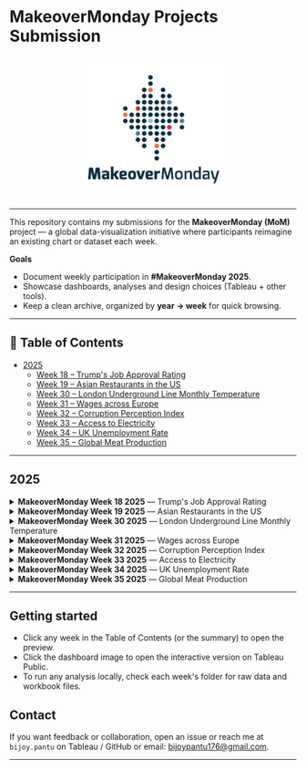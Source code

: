 # MakeoverMonday Projects Submission

<p align="center">
  <a href="https://www.makeovermonday.co.uk/">
    <img src="https://github.com/bijoypantu/Makeover-Monday-Submissions/blob/main/logo.png" alt="MakeoverMonday Logo" width="250"/>
  </a>
</p>

---

This repository contains my submissions for the **MakeoverMonday (MoM)** project — a global data-visualization initiative where participants reimagine an existing chart or dataset each week.

**Goals**
- Document weekly participation in **#MakeoverMonday 2025**.  
- Showcase dashboards, analyses and design choices (Tableau + other tools).  
- Keep a clean archive, organized by **year → week** for quick browsing.

---

## 📑 Table of Contents
- [2025](#2025)
  - [Week 18 – Trump's Job Approval Rating](#week-18)
  - [Week 19 – Asian Restaurants in the US](#week-19)
  - [Week 30 – London Underground Line Monthly Temperature](#week-30)
  - [Week 31 – Wages across Europe](#week-31)
  - [Week 32 – Corruption Perception Index](#week-32)
  - [Week 33 – Access to Electricity](#week-33)
  - [Week 34 – UK Unemployment Rate](#week-34)
  - [Week 35 – Global Meat Production](#week-35)

---

## 2025

<details>
  <summary id="week-18"><strong>MakeoverMonday Week 18 2025</strong> — Trump's Job Approval Rating</summary>

  [![Week 18 preview](https://github.com/bijoypantu/Makeover-Monday-Submissions/blob/main/2025/Week%2018/Icons%20%26%20Images/Trump%20Approval%20Ratings.png?raw=true)](https://public.tableau.com/app/profile/bijoy.pantu/viz/TrumpApprovalRatingsMakeoverMondayW182025/Dashboard1)

  **Interactive:** https://public.tableau.com/app/profile/bijoy.pantu/viz/TrumpApprovalRatingsMakeoverMondayW182025/Dashboard1  
  *(Image: click to open the interactive dashboard)*
</details>

<details>
  <summary id="week-19"><strong>MakeoverMonday Week 19 2025</strong> — Asian Restaurants in the US</summary>

  [![Week 19 preview](https://github.com/bijoypantu/Makeover-Monday-Submissions/blob/main/2025/Week%2019/Icons%20%26%20Images/Asian%20Restaurants%20in%20the%20US.png?raw=true)](https://public.tableau.com/app/profile/bijoy.pantu/viz/AsianRestaurantsintheUSMakeoverMondayW192025/Dashboard1)

  **Interactive:** https://public.tableau.com/app/profile/bijoy.pantu/viz/AsianRestaurantsintheUSMakeoverMondayW192025/Dashboard1
</details>

<details>
  <summary id="week-30"><strong>MakeoverMonday Week 30 2025</strong> — London Underground Line Monthly Temperature</summary>

  [![Week 30 preview](https://github.com/bijoypantu/Makeover-Monday-Submissions/blob/main/2025/Week%2030/Icons%20%26%20Images/London%20Underground%20Temperature.png?raw=true)](https://public.tableau.com/app/profile/bijoy.pantu/viz/LondonUndergroundLineMonthlyTemperaturesMakeoverMondayW302025/Dashboard1)

  **Interactive:** https://public.tableau.com/app/profile/bijoy.pantu/viz/LondonUndergroundLineMonthlyTemperaturesMakeoverMondayW302025/Dashboard1
</details>

<details>
  <summary id="week-31"><strong>MakeoverMonday Week 31 2025</strong> — Wages across Europe</summary>

  [![Week 31 preview](https://github.com/bijoypantu/Makeover-Monday-Submissions/blob/main/2025/Week%2031/Icons%20%26%20Images/Wages%20across%20Europe.png?raw=true)](https://public.tableau.com/app/profile/bijoy.pantu/viz/WagesacrossEuropeMakeoverMondayW312025/Dashboard1)

  **Interactive:** https://public.tableau.com/app/profile/bijoy.pantu/viz/WagesacrossEuropeMakeoverMondayW312025/Dashboard1
</details>

<details>
  <summary id="week-32"><strong>MakeoverMonday Week 32 2025</strong> — Corruption Perception Index</summary>

  [![Week 32 preview](https://github.com/bijoypantu/Makeover-Monday-Submissions/blob/main/2025/Week%2032/Icons%20%26%20Images/Coruption%20Perception.png?raw=true)](https://public.tableau.com/app/profile/bijoy.pantu/viz/CorruptionPerceptionIndexMakeoverMondayWeek322025/CoruptionPerception)

  **Interactive:** https://public.tableau.com/app/profile/bijoy.pantu/viz/CorruptionPerceptionIndexMakeoverMondayWeek322025/CoruptionPerception
</details>

<details>
  <summary id="week-33"><strong>MakeoverMonday Week 33 2025</strong> — Access to Electricity</summary>

  [![Week 33 preview](https://github.com/bijoypantu/Makeover-Monday-Submissions/blob/main/2025/Week%2033/dashboard%20preview.png?raw=true)](https://public.tableau.com/app/profile/bijoy.pantu/viz/AccessToElectricityMakeoverMondayWeek332025_17554470490940/Dashboard1)

  **Interactive:** https://public.tableau.com/app/profile/bijoy.pantu/viz/AccessToElectricityMakeoverMondayWeek332025_17554470490940/Dashboard1
</details>

<details>
  <summary id="week-34"><strong>MakeoverMonday Week 34 2025</strong> — UK Unemployment Rate</summary>

  [![Week 34 preview](https://github.com/bijoypantu/Makeover-Monday-Submissions/blob/main/2025/Week%2034/Icons%20%26%20Images/Unemployment%20Rate.png?raw=true)](https://public.tableau.com/app/profile/bijoy.pantu/viz/UnemploymentRateMakeoverMondayWeek342025/Dashboard)

  **Interactive:** https://public.tableau.com/app/profile/bijoy.pantu/viz/UnemploymentRateMakeoverMondayWeek342025/Dashboard
</details>

<details>
  <summary id="week-35"><strong>MakeoverMonday Week 35 2025</strong> — Global Meat Production</summary>

  [![Week 35 preview](https://github.com/bijoypantu/Makeover-Monday-Submissions/blob/main/2025/Week%2035/icons%20%26%20Images/preview.png?raw=true)](https://public.tableau.com/app/profile/bijoy.pantu/viz/GlobalMeatProductionMakeoverMondayWeek352025/Meatproduction)

  **Interactive:** https://public.tableau.com/app/profile/bijoy.pantu/viz/GlobalMeatProductionMakeoverMondayWeek352025/Meatproduction
</details>

---

## Getting started
- Click any week in the Table of Contents (or the summary) to open the preview.  
- Click the dashboard image to open the interactive version on Tableau Public.  
- To run any analysis locally, check each week's folder for raw data and workbook files.

## Contact
If you want feedback or collaboration, open an issue or reach me at `bijoy.pantu` on Tableau / GitHub or email: [bijoypantu176@gmail.com](mailto:bijoypantu176@gmail.com).

---
